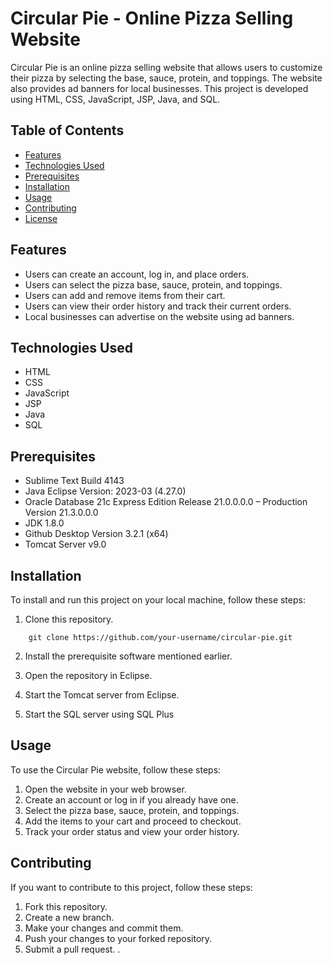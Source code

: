 # Circular Pie - Online Pizza Selling Website

Circular Pie is an online pizza selling website that allows users to customize their pizza by selecting the base, sauce, protein, and toppings. The website also provides ad banners for local businesses. This project is developed using HTML, CSS, JavaScript, JSP, Java, and SQL.

## Table of Contents

- [Features](#features)
- [Technologies Used](#technologies-used)
- [Prerequisites](#prerequisites)
- [Installation](#installation)
- [Usage](#usage)
- [Contributing](#contributing)
- [License](#license)

## Features

- Users can create an account, log in, and place orders.
- Users can select the pizza base, sauce, protein, and toppings.
- Users can add and remove items from their cart.
- Users can view their order history and track their current orders.
- Local businesses can advertise on the website using ad banners.

## Technologies Used

- HTML
- CSS
- JavaScript
- JSP
- Java
- SQL

## Prerequisites
- Sublime Text Build 4143
- Java Eclipse Version: 2023-03 (4.27.0)
- Oracle Database 21c Express Edition Release 21.0.0.0.0 – Production Version 21.3.0.0.0
- JDK 1.8.0
- Github Desktop Version 3.2.1 (x64)
- Tomcat Server v9.0

## Installation

To install and run this project on your local machine, follow these steps:

1. Clone this repository.
```
	git clone https://github.com/your-username/circular-pie.git
```
2. Install the prerequisite software mentioned earlier.

3. Open the repository in Eclipse.

4. Start the Tomcat server from Eclipse.

5. Start the SQL server using SQL Plus


## Usage

To use the Circular Pie website, follow these steps:

1. Open the website in your web browser.
2. Create an account or log in if you already have one.
3. Select the pizza base, sauce, protein, and toppings.
4. Add the items to your cart and proceed to checkout.
5. Track your order status and view your order history.

## Contributing

If you want to contribute to this project, follow these steps:

1. Fork this repository.
2. Create a new branch.
3. Make your changes and commit them.
4. Push your changes to your forked repository.
5. Submit a pull request.
.
